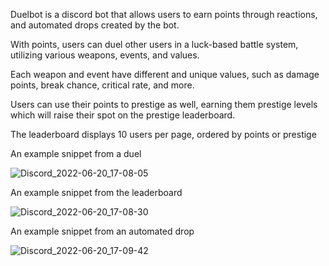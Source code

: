 Duelbot is a discord bot that allows users to earn points through reactions, and automated drops created by the bot. 

With points, users can duel other users in a luck-based battle system, utilizing various weapons, events, and values.

Each weapon and event have different and unique values, such as damage points, break chance, critical rate, and more.

Users can use their points to prestige as well, earning them prestige levels which will raise their spot on the prestige leaderboard.

The leaderboard displays 10 users per page, ordered by points or prestige

An example snippet from a duel

![Discord_2022-06-20_17-08-05](https://user-images.githubusercontent.com/81108459/174683229-71116a2a-7f87-48e5-904b-d2f71ba05069.png)


An example snippet from the leaderboard

![Discord_2022-06-20_17-08-30](https://user-images.githubusercontent.com/81108459/174683240-6fef29bd-e4d2-4e26-be57-e6d9b2842783.png)

An example snippet from an automated drop

![Discord_2022-06-20_17-09-42](https://user-images.githubusercontent.com/81108459/174683312-85a7cf07-4998-4b2c-a201-4b985c779ad0.png)
